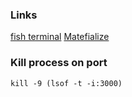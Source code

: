 ### Links
[fish terminal](https://fishshell.com/)
[Matefialize](https://materializecss.com/)

### Kill process on port
```
kill -9 (lsof -t -i:3000)
```